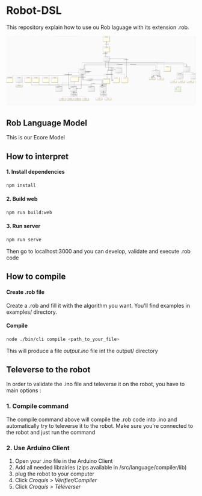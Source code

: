 # Robot-DSL

This repository explain how to use ou Rob laguage with its extension .rob.

![](res/ecore.png)

## Rob Language Model
This is our Ecore Model

## How to interpret

#### 1. Install dependencies
```bash
npm install
```

#### 2. Build web
```bash
npm run build:web
```

#### 3. Run server
 ```bash
 npm run serve
 ```

Then go to localhost:3000 and you can develop, validate and execute .rob code

## How to compile

#### Create .rob file
Create a .rob and fill it with the algorithm you want. You'll find examples in examples/ directory.

#### Compile
 ```bash
 node ./bin/cli compile <path_to_your_file>
 ```
This will produce a file *output.ino* file int the output/ directory

## Televerse to the robot

In order to validate the .ino file and televerse it on the robot, you have to main options :

### 1. Compile command
The compile command above will compile the .rob code into .ino and automatically try to televerse it to the robot. Make sure you're connected to the robot and just run the command

### 2. Use Arduino Client

1. Open your .ino file in the Arduino Client
2. Add all needed librairies (zips available in /src/language/compiler/lib)
3. plug the robot to your computer
4. Click *Croquis > Vérifier/Compiler*
5. Click *Croquis > Téléverser*
